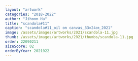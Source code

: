 ```yaml
---
layout: "artwork"
categories: "2018-2022"
author: "Jihoon Ha"
title: "scandola#11"
caption: "scandola#11_oil on canvas_33×24㎝_2021"
image: /assets/images/artworks/2021/scandola-11.jpg
thumb: /assets/images/artworks/2021/thumbs/scandola-11.jpg
order: 22090211
sizeScore: 02
orderByYear: 2021022
---
```

